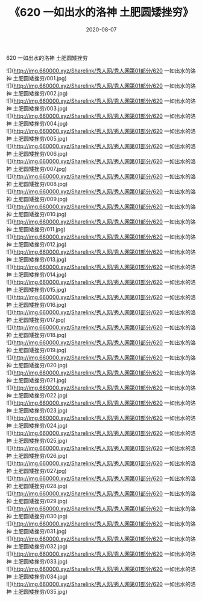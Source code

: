 ﻿---
layout: post
title:  《620 一如出水的洛神 土肥圆矮挫穷》
date:   2020-08-07
img: http://img.660000.xyz/Sharelink/秀人网/秀人网第01部分/620 一如出水的洛神 土肥圆矮挫穷/000.jpg
categories: [美女, 清纯, 唯美]
---

620 一如出水的洛神 土肥圆矮挫穷

  ![](http://img.660000.xyz/Sharelink/秀人网/秀人网第01部分/620 一如出水的洛神 土肥圆矮挫穷/001.jpg) <br> ![](http://img.660000.xyz/Sharelink/秀人网/秀人网第01部分/620 一如出水的洛神 土肥圆矮挫穷/002.jpg) <br> ![](http://img.660000.xyz/Sharelink/秀人网/秀人网第01部分/620 一如出水的洛神 土肥圆矮挫穷/003.jpg) <br> ![](http://img.660000.xyz/Sharelink/秀人网/秀人网第01部分/620 一如出水的洛神 土肥圆矮挫穷/004.jpg) <br> ![](http://img.660000.xyz/Sharelink/秀人网/秀人网第01部分/620 一如出水的洛神 土肥圆矮挫穷/005.jpg) <br> ![](http://img.660000.xyz/Sharelink/秀人网/秀人网第01部分/620 一如出水的洛神 土肥圆矮挫穷/006.jpg) <br> ![](http://img.660000.xyz/Sharelink/秀人网/秀人网第01部分/620 一如出水的洛神 土肥圆矮挫穷/007.jpg) <br> ![](http://img.660000.xyz/Sharelink/秀人网/秀人网第01部分/620 一如出水的洛神 土肥圆矮挫穷/008.jpg) <br> ![](http://img.660000.xyz/Sharelink/秀人网/秀人网第01部分/620 一如出水的洛神 土肥圆矮挫穷/009.jpg) <br> ![](http://img.660000.xyz/Sharelink/秀人网/秀人网第01部分/620 一如出水的洛神 土肥圆矮挫穷/010.jpg) <br> ![](http://img.660000.xyz/Sharelink/秀人网/秀人网第01部分/620 一如出水的洛神 土肥圆矮挫穷/011.jpg) <br> ![](http://img.660000.xyz/Sharelink/秀人网/秀人网第01部分/620 一如出水的洛神 土肥圆矮挫穷/012.jpg) <br> ![](http://img.660000.xyz/Sharelink/秀人网/秀人网第01部分/620 一如出水的洛神 土肥圆矮挫穷/013.jpg) <br> ![](http://img.660000.xyz/Sharelink/秀人网/秀人网第01部分/620 一如出水的洛神 土肥圆矮挫穷/014.jpg) <br> ![](http://img.660000.xyz/Sharelink/秀人网/秀人网第01部分/620 一如出水的洛神 土肥圆矮挫穷/015.jpg) <br> ![](http://img.660000.xyz/Sharelink/秀人网/秀人网第01部分/620 一如出水的洛神 土肥圆矮挫穷/016.jpg) <br> ![](http://img.660000.xyz/Sharelink/秀人网/秀人网第01部分/620 一如出水的洛神 土肥圆矮挫穷/017.jpg) <br> ![](http://img.660000.xyz/Sharelink/秀人网/秀人网第01部分/620 一如出水的洛神 土肥圆矮挫穷/018.jpg) <br> ![](http://img.660000.xyz/Sharelink/秀人网/秀人网第01部分/620 一如出水的洛神 土肥圆矮挫穷/019.jpg) <br> ![](http://img.660000.xyz/Sharelink/秀人网/秀人网第01部分/620 一如出水的洛神 土肥圆矮挫穷/020.jpg) <br> ![](http://img.660000.xyz/Sharelink/秀人网/秀人网第01部分/620 一如出水的洛神 土肥圆矮挫穷/021.jpg) <br> ![](http://img.660000.xyz/Sharelink/秀人网/秀人网第01部分/620 一如出水的洛神 土肥圆矮挫穷/022.jpg) <br> ![](http://img.660000.xyz/Sharelink/秀人网/秀人网第01部分/620 一如出水的洛神 土肥圆矮挫穷/023.jpg) <br> ![](http://img.660000.xyz/Sharelink/秀人网/秀人网第01部分/620 一如出水的洛神 土肥圆矮挫穷/024.jpg) <br> ![](http://img.660000.xyz/Sharelink/秀人网/秀人网第01部分/620 一如出水的洛神 土肥圆矮挫穷/025.jpg) <br> ![](http://img.660000.xyz/Sharelink/秀人网/秀人网第01部分/620 一如出水的洛神 土肥圆矮挫穷/026.jpg) <br> ![](http://img.660000.xyz/Sharelink/秀人网/秀人网第01部分/620 一如出水的洛神 土肥圆矮挫穷/027.jpg) <br> ![](http://img.660000.xyz/Sharelink/秀人网/秀人网第01部分/620 一如出水的洛神 土肥圆矮挫穷/028.jpg) <br> ![](http://img.660000.xyz/Sharelink/秀人网/秀人网第01部分/620 一如出水的洛神 土肥圆矮挫穷/029.jpg) <br> ![](http://img.660000.xyz/Sharelink/秀人网/秀人网第01部分/620 一如出水的洛神 土肥圆矮挫穷/030.jpg) <br> ![](http://img.660000.xyz/Sharelink/秀人网/秀人网第01部分/620 一如出水的洛神 土肥圆矮挫穷/031.jpg) <br> ![](http://img.660000.xyz/Sharelink/秀人网/秀人网第01部分/620 一如出水的洛神 土肥圆矮挫穷/032.jpg) <br> ![](http://img.660000.xyz/Sharelink/秀人网/秀人网第01部分/620 一如出水的洛神 土肥圆矮挫穷/033.jpg) <br> ![](http://img.660000.xyz/Sharelink/秀人网/秀人网第01部分/620 一如出水的洛神 土肥圆矮挫穷/034.jpg) <br> ![](http://img.660000.xyz/Sharelink/秀人网/秀人网第01部分/620 一如出水的洛神 土肥圆矮挫穷/035.jpg) <br>